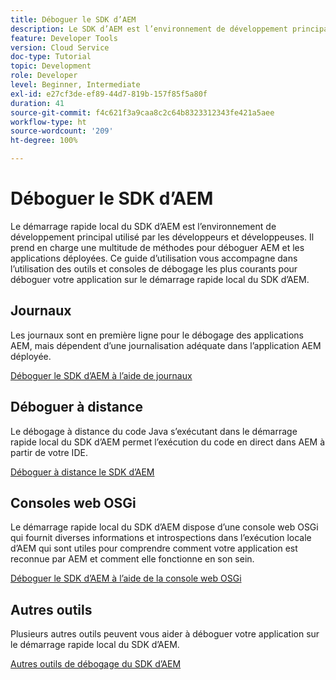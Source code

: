 ```yaml
---
title: Déboguer le SDK d’AEM
description: Le SDK d’AEM est l’environnement de développement principal utilisé par les développeurs et développeuses. Il prend en charge une multitude de méthodes pour déboguer AEM et les applications déployées.
feature: Developer Tools
version: Cloud Service
doc-type: Tutorial
topic: Development
role: Developer
level: Beginner, Intermediate
exl-id: e27cf3de-ef89-44d7-819b-157f85f5a80f
duration: 41
source-git-commit: f4c621f3a9caa8c2c64b8323312343fe421a5aee
workflow-type: ht
source-wordcount: '209'
ht-degree: 100%

---
```


# Déboguer le SDK d’AEM

Le démarrage rapide local du SDK d’AEM est l’environnement de développement principal utilisé par les développeurs et développeuses. Il prend en charge une multitude de méthodes pour déboguer AEM et les applications déployées. Ce guide d’utilisation vous accompagne dans l’utilisation des outils et consoles de débogage les plus courants pour déboguer votre application sur le démarrage rapide local du SDK d’AEM.

## Journaux

Les journaux sont en première ligne pour le débogage des applications AEM, mais dépendent d’une journalisation adéquate dans l’application AEM déployée.

[Déboguer le SDK d’AEM à l’aide de journaux](./logs.md)

## Déboguer à distance

Le débogage à distance du code Java s’exécutant dans le démarrage rapide local du SDK d’AEM permet l’exécution du code en direct dans AEM à partir de votre IDE.

[Déboguer à distance le SDK d’AEM](./remote-debugging.md)

## Consoles web OSGi

Le démarrage rapide local du SDK d’AEM dispose d’une console web OSGi qui fournit diverses informations et introspections dans l’exécution locale d’AEM qui sont utiles pour comprendre comment votre application est reconnue par AEM et comment elle fonctionne en son sein.

[Déboguer le SDK d’AEM à l’aide de la console web OSGi](./osgi-web-consoles.md)

## Autres outils

Plusieurs autres outils peuvent vous aider à déboguer votre application sur le démarrage rapide local du SDK d’AEM.

[Autres outils de débogage du SDK d’AEM](./other-tools.md)

